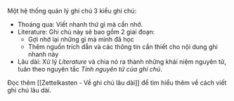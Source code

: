 
Một hệ thống quản lý ghi chú
3 kiểu ghi chú:
- Thoáng qua: Viết nhanh thứ gì mà cần nhớ.
- Literature: Ghi chú này sẽ bao gồm 2 giai đoạn:
	- Gợi nhớ lại những gì mà mình đã học
	- Thêm nguồn trích dẫn và các thông tin cần thiết cho nội dung ghi nhanh này
- Lâu dài: Xử lý *Literature* và chia nó ra thành những khái niệm nguyên tử, tuân theo nguyên tắc *Tính nguyên tử của ghi chú*. 

Đọc thêm [[Zettelkasten - Về ghi chú lâu dài]] để tìm hiểu thêm về cách viết ghi chú lâu dài.